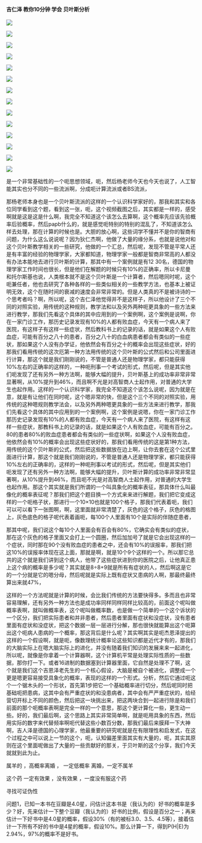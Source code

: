 #### 吉仁泽 教你10分钟 学会 贝叶斯分析 

![](https://tva1.sinaimg.cn/large/008eGmZEly1gneqmrn06tj311q0l0ths.jpg)

![](https://tva1.sinaimg.cn/large/008eGmZEly1gneqnsi6bkj31200laan9.jpg)

![](https://tva1.sinaimg.cn/large/008eGmZEly1gneqocufkoj311m0lggyu.jpg)

![](https://tva1.sinaimg.cn/large/008eGmZEly1gneqp6g76zj311u0lgk2i.jpg)

![](https://tva1.sinaimg.cn/large/008eGmZEly1gneqpggltgj311y0lewpe.jpg)

![](https://tva1.sinaimg.cn/large/008eGmZEly1gneqq1pv8bj311w0lik3r.jpg)

![](https://tva1.sinaimg.cn/large/008eGmZEly1gneqqruzz5j311m0l8h32.jpg)

![](https://tva1.sinaimg.cn/large/008eGmZEly1gnequlyghfj311w0l8qbk.jpg)

![](https://tva1.sinaimg.cn/large/008eGmZEly1gneqvbci6dj311m0lewv3.jpg)

![](https://tva1.sinaimg.cn/large/008eGmZEly1gneqz0vw8lj311k0l6ql3.jpg)

![](https://tva1.sinaimg.cn/large/008eGmZEly1gneqzl9fn3j311u0lagy3.jpg)

![](https://tva1.sinaimg.cn/large/008eGmZEly1gner0gq7kbj311q0l6gyv.jpg)

![](https://tva1.sinaimg.cn/large/008eGmZEly1gner1bfcm5j311u0lck79.jpg)

![](https://tva1.sinaimg.cn/large/008eGmZEly1gner212a1rj311s0liwww.jpg)


是一个非常基础性的一个呃思想领域，呃，然后杨老师今天也今天也说了，人工智能其实也分不同的一些流派啊，分成呃计算流派或者BS流派，


那杨老师本身也是一个贝叶斯流派的这样的一个认识科学家好的，那我和其实和各位同学看到这个题，看到这一张，呃，这个视频截图之后，其实都是一样的，感受啊就是这是这是什么啊，我完全不知道这个该怎么去算啊，这个概率先应该先验概率后验概率，然后papb什么的，就是感觉呃特别的特别的混乱了，不知道该怎么样去处理，那在计算的时候也是。大胆的放心啊，这些词学不懂并不是你的智商有问题，为什么这么说说呢？因为狄仁杰啊，他做了大量的缘分系，也就是说他对和这个贝叶斯教学相关的一些研究，他做的一个汇总，然后呢，发现不管是平常人还是有丰富的经验的物理学家，大家都知道，物理学家一般都是智商非常高的人都没有办法本能地去进行贝叶斯的计算，那其中有一个案例就是有12 30名，德国的物理学家工作时间也很长，但是他们在解题的时候只有10%的正确率，所以卡尼曼和托尔斯基也说，人类根本就不是这个贝叶斯是一个计算者，然后嗯同时呢，这个呃兼任者，他也去研究了各种各样的一些类似相关的一些教学方法，也基本上被证明无效，这个在随时间的衰减的速度会非常非常的。但是人类真的不是被诗诗的一个思考者吗？啊，所以呢，这个吉仁泽他觉得并不是这样子，所以他设计了三个不同的对照实验，用传统的这种规则，教学法和以及另外两种呃更具象的一些方法来进行教学，那我们先看这个具体的其中应用到的一个案例啊，这个案例是说啊，你在一家门诊工作，那历史记录发现有10%的人都有败血症，今天有一个病人来了医院，有这样子有这样一些症状，然后教科书上的记录的话，就是如果这个人有败血症，可能有百分之八十的患者，百分之八十的白血病患者都会有类似的一些症状，那如果这个人没有办学证，他依然会有百分之十的概率会出现这些症状，好的那我们看用传统的这次厄第一种方法用传统的这个贝叶斯的公式然后和公司里面进行计算，那这个就是我们刚刚说的，不管是普通人还是物理学家，都只能获得10%左右的正确率的这样的，一种呃刑事一个考试的形式，然后呢，但是其实他们呃发现了还有另外一种方法啊，能够大幅的提升，贝叶斯基上的成功率非常非常显著啊，从10%提升到46%，而且啊不光是对高智商人士起作用，对普通的大学生也起作用。这样的一个认识科学家，我完全不知道这个该怎么说呢，因为就是在意，就是有让他们在同时呢，这个嗯非常的快，但是这个三个不同的对照实验，用传统的这种嗯规则教学法会，以及另外两种嗯更具象的一些方法来进行教学，那我们先看这个具体的其中应用到的一个案例啊，这个案例是说嗯，你在一家门诊工作那历史记录发现有10%的人都有败血症，今天有一个病人来了医院，有这样有这样一些症状，那教科书上的记录的话，就是如果这个人有败血症，可能有百分之。80的患者80%的败血症患者都会有类似的一些症状啊，如果这个人没有败血症，他依然会有10%的概率会出现这些症状好的，那我们看用传统的这是第1种方法，用传统的这个贝叶斯的公式，然后把这些数据放在边上啊，让你去套在这个公式里面进行计算，那这个就是我们刚刚说的，不管是普通人还是物理学家，都只能获得10%左右的正确率的，这样的一种呃刑事以考试的形式，然后呢，但是其实他们呃发现了还有另外一种方法啊，能够大幅的提升，贝叶斯计算的成功率非常非常显著啊，从10%提升到46%，而且呃不光是对高智商人士起作用，对普通的大学生也起作用。那这个其实就是我们所谓的一个叫具象化的概率表征，那具体什么叫最像化的概率表征呢？那我们把这个题目换一个方式来来进行解题，我们把它变成这样的一个呃格子状，那进行一个10×10也就是100个格子，那我们代表着呃，我们可以可以看下一张图啊，啊，这里面就非常清楚了，灰色的这个格子，灰色的格图上，灰色底色的格子呢代表着画呃，每100个人里面有10个是实际的伴随症患者，


那其中呢，我们说这个每10个人里面会有百会有80%，它确实会有类似的症状，那在这个灰色的格子里面又会打上一个圆圈，然后加加号了就是它会出现这样的一个症状，同时那在90个没有败血症的患者之中，还会有10%的误报率，那我们把这10%的误报率体现在这上面，那就是啊，就是10个9个这样的一个。所以那它总共的这个就是我们讲到这个病人，他带了这些症状进到你的医院之后，让他真正患上这个病的概率是多少呢？其实就是8÷8+9就是所有有症状的人，然后啊这是它的一个分就是它的嗯分母，然后呢就是实际上既有症状又患病的人啊，那最终最终算出来就47%，



这样的一个方法呢就是计算的时候，会比我们传统的方法要快得多。多而且也非常容易理解，还有另外一种方法也是成功率同样同样同样比较高的，前面这个呢叫做概率表啊，就叫做概率表，这个呢叫做概率数，也是做一个简单的一个这个诉状的一个区分，我们把实际患者和并非患者，然后患者里面有症状和没症状，没有患者里面有症状和没症状，把这个数据一层一层进行分解，那也很快就能算出这个呃算出这个呃病人患病的一个概率，那这背后是什么呢？其实啊其实是呃杰恩泽提出的这样的一个假设啊，就是呃，像数理统计概率论这些知识都是近代才有的，那我们的大脑实际上在嗯大脑实际上的进化，并没有随着我们知识的发展来来一起进化，所以呢，就像是你拿着一个计算器啊，这个计算机平常是处理实际性质的一些数据，那你打一下。或者16进制的数据塞到计算器里面，它自然是处理不了啊，这个就是我们这个吉恩泽老先生的一个核心假设，大脑是被自个被进化，调整成一个更是嗯更容易接受具象化的概率，表现的这样的一个形式。分析，然后它通过呃这个一个锯木头的一个形状，首先第1步把它一个基础概率进行切分，然后呢同时把基础呃把患病，这其中会有严重症状的和没患病者，其中会有严严重症状的，给经营切开标上不同的颜色，然后把这一块挑出来，把这两块合到一起进行除是和我们前面的那个呃概率表啊是完全一样的一个意思，那这个更计算化一些，更生动一些。好的，我们最后啊，这个思路上其实非常简单啊，就是呃用具象的东西，然后用实际的数字来代替频率啊呃代替这些小数百分数，那我们最后来膜拜一下大神啊，吉人泽是德国的心理学家，他最重要的研究呢就是在有限理性和启发式，在这个过程之中可以说上一节的这个，呃，认知偏差里面其实有大量的，呃，其实其原则在这个里面呢做出了大量的一些贡献好的那关，于贝叶斯的这个分享，我们今天就就到此为止。


属羊的 ，高概率离婚 ，  一定低概率 离婚，一定不属羊

这个药 一定有效果 ，没有效果 ，一度没有服这个药

寻找可证伪性



问题1，已知一本书在豆瓣是4.0星，问估计这本书是（我认为的）好书的概率是多少？好，先来估计一下整个豆瓣（我认为的）好书的比例，假设是百分之一；再来估计一下好书中是4.0星的概率，假设30%（有的被标3.0、3.5、4.5等），接着估计一下所有不好的书中是4星的概率，假设10%。那么计算一下，得到P(H|E)为2.94%，97%的概率不是好书。

